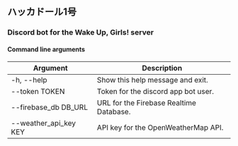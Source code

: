 ## ハッカドール1号
### Discord bot for the Wake Up, Girls! server

#### Command line arguments

  Argument                    | Description
  --------------------------- | -------------------------------------
  -h, --help                  | Show this help message and exit.  
  --token TOKEN               | Token for the discord app bot user.  
  --firebase_db DB_URL        | URL for the Firebase Realtime Database.
  --weather_api_key KEY 	  | API key for the OpenWeatherMap API.